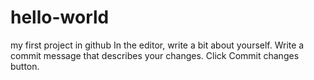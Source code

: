# hello-world
my first project in github
In the editor, write a bit about yourself.
Write a commit message that describes your changes.
Click Commit changes button.
